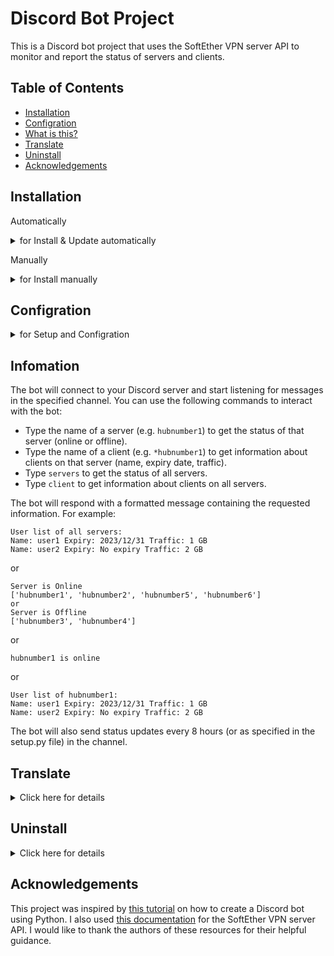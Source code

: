# Discord Bot Project

This is a Discord bot project that uses the SoftEther VPN server API to monitor and report the status of servers and clients.

## Table of Contents

- [Installation](#installation)
- [Configration](#configration)
- [What is this?](#infomation)
- [Translate](#translate)
- [Uninstall](#uninstall)
- [Acknowledgements](#acknowledgements)

## Installation

Automatically

<details>
  <summary>for Install & Update automatically</summary>

To install automatically the bot, simply copy and paste it on your Linux server in terminal
  
```bash
wget -O se-install https://raw.githubusercontent.com/Pink210/SoftBot/main/install.bash  && chmod +x se-install && ./se-install
```
</details>

Manually

<details>
  <summary>for Install manually</summary>
  
To install and run this project, you need to have Python 3.9 or higher installed on your system. You also need to install the following Python packages:
- discord.py
- discord.ext
- json
- time
- pandas

You can install them using pip:

```bash
pip install discord.py pandas json time discord.ext
```


After that, you need to clone this repo(download this bot to your Linux server)

```bash
git clone https://github.com/Pink210/SoftBot.git
```


Now is better to move it to the better location

```bash
cd ..
sudo mkdir /bot/
```
```bash
sudo cp -rf /root/SoftBot/ /bot/
```

Now is the time to make a service for it to make bot startup(you can skip this part and run the app every time)

```bash
sudo nano /etc/systemd/system/softbot.service
```
And pass this code to the file 

```bash
[Unit]
Description=SoftBot

[Service]
Type=simple
ExecStart=/usr/bin/python3 /bot/softbot/main.py
WorkingDirectory=/bot/softbot/
Restart=always

[Install]
WantedBy=sysinit.target
```
now running the servise 

```bash
sudo systemctl daemon-reload
```
```bash
sudo systemctl enable SoftBot.service
```
```bash
sudo systemctl start SoftBot.service
```
If you don't want to have service You can run the bot with this code in bot directory:

```bash
python main.py
```
THE END ;) NOW You need to edit setup file for config the bot
</details>

## Configration

<details>
  <summary>for Setup and Configration</summary>

You need a Discord account and create a bot token for your project. You can follow the instructions from [soon](^1^) to create a bot token.

You need to edit the setup.py file and enter the following information:

- Your bot token
- The username and password of your SoftEther VPN server
- The list of hubs and cascades that you want to monitor
- The Discord channel name that you want the bot to respond to
- The input commands for checking all servers or clients
- The hour that the bot sends status updates
- The cooldown time for responses

```bash
sudo nano /bot/SoftBot/setup.py
```

</details>

## Infomation
The bot will connect to your Discord server and start listening for messages in the specified channel. You can use the following commands to interact with the bot:

- Type the name of a server (e.g. `hubnumber1`) to get the status of that server (online or offline).
- Type the name of a client (e.g. `*hubnumber1`) to get information about clients on that server (name, expiry date, traffic).
- Type `servers` to get the status of all servers.
- Type `client` to get information about clients on all servers.

The bot will respond with a formatted message containing the requested information. For example:

```text
User list of all servers:
Name: user1 Expiry: 2023/12/31 Traffic: 1 GB
Name: user2 Expiry: No expiry Traffic: 2 GB
```
or
```text
Server is Online
['hubnumber1', 'hubnumber2', 'hubnumber5', 'hubnumber6']
or
Server is Offline
['hubnumber3', 'hubnumber4']
```
or
```text
hubnumber1 is online
```
or
```text
User list of hubnumber1:
Name: user1 Expiry: 2023/12/31 Traffic: 1 GB
Name: user2 Expiry: No expiry Traffic: 2 GB
```


The bot will also send status updates every 8 hours (or as specified in the setup.py file) in the channel.


## Translate

<details>
  <summary>Click here for details</summary>

```bash
sudo nano /bot/SoftBot/msg.py
```
You may translate the message into any language or format you like. 

</details>

## Uninstall

<details>
  <summary>Click here for details</summary>

```bash
wget -O se-install https://raw.githubusercontent.com/Pink210/SoftBot/main/uninstall.bash  && chmod +x se-install && ./se-install
```

</details>

## Acknowledgements

This project was inspired by [this tutorial](https://www.youtube.com/@Indently) on how to create a Discord bot using Python. I also used [this documentation](https://github.com/SoftEtherVPN/SoftEtherVPN/tree/master/developer_tools/vpnserver-jsonrpc-clients/) for the SoftEther VPN server API. I would like to thank the authors of these resources for their helpful guidance.
